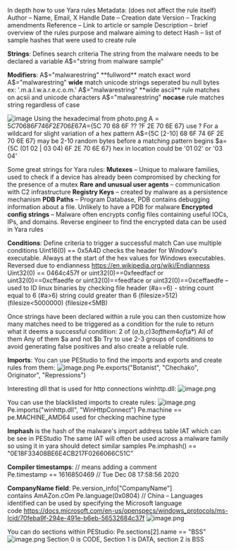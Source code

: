 In depth how to use Yara rules
Metadata: (does not affect the rule itself)
Author – Name, Email, X Handle
Date – Creation date
Version – Tracking amendments
Reference – Link to article or sample
Description – brief overview of the rules purpose and malware aiming to detect
Hash – list of sample hashes that were used to create rule

**Strings**: Defines search criteria
The string from the malware needs to be declared a variable
A$="string from malware sample"

**Modifiers**:
A$="malwarestring" **fullword** match exact word
A$="malwarestring" **wide** match unicode strings seperated bu null bytes ex: '.m.a.l.w.a.r.e.c.o.m.'
A$="malwarestring" **wide ascii** rule matches on acsii and unicode characters
A$="malwarestring" **nocase** rule matches string regardless of case

![image](https://github.com/user-attachments/assets/8d3e749f-ddad-4d0c-9ab1-7598c2ecac17)
Using the hexadecimal from photo.png
A$={5C 70 68 6F 74 6F 2E 70 6E 67}
A$={5C 70 68 6F ?? ?F 2E 70 6E 67}  use ? For a wildcard for slight variation of a hex pattern
A$={5C [2-10] 68 6F 74 6F 2E 70 6E 67}  may be 2-10 random bytes before a matching pattern begins
$a={5C (01 02 | 03 04) 6F 2E 70 6E 67}  hex in location could be '01 02' or '03 04'

Some great strings for Yara rules:
**Mutexes** – Unique to malware families, used to check if a device has already been compromised by checking for the presence of a mutex
**Rare and unusual user agents** – communication with C2 infrastructure
**Registry Keys** – created by malware as a persistence mechanism
**PDB Paths** – Program Database, PDB contains debugging information about a file. Unlikely to have a PDB for malware
**Encrypted config strings** – Malware often encrypts config files containing useful IOCs, IPs, and domains. Reverse engineer to find the encrypted data can be used in Yara rules

**Conditions**: Define criteria to trigger a successful match
Can use multiple conditions
Uint16(0) == 0x5A4D checks the header for Window's executable. Always at the start of the hex values for Windows executables. Reversed due to endianness https://en.wikipedia.org/wiki/Endianness
Uint32(0) == 0464c457f or uint32(0)==0xfeedfacf or uint32(0)==0xcffaedfe or uint32(0)==feedface or uint32(0)==0xceffaedfe – used to ID linux binaries by checking file header
(#a==6) - string count equal to 6
(#a>6) string could greater than 6
(filesize>512)
(filesize<5000000)
(filesize<5MB)

Once strings have been declared within a rule you can then customize how many matches need to be triggered as a condition for the rule to return what it deems a successful condition:
2 of ($a,$b,$c)
3 of them
4 of ($a*)
All of them
Any of them
$a and not $b
Try to use 2-3 groups of conditions to avoid generating false positives and also create a reliable rule.

**Imports**:
You can use PEStudio to find the imports and exports and create rules from them:
![image.png](https://prod-files-secure.s3.us-west-2.amazonaws.com/eade689d-08e1-437b-9bfb-a06bf7bcca2d/bff12025-aa7c-4a1c-a115-e445e5b3a5a7/image.png)
Pe.exports("Botanist", "Chechako", Originator", "Repressions")

Interesting dll that is used for http connections winhttp.dll:
![image.png](https://prod-files-secure.s3.us-west-2.amazonaws.com/eade689d-08e1-437b-9bfb-a06bf7bcca2d/4a53cc61-9255-4180-855b-01a22b6afaf6/image.png)

You can use the blacklisted imports to create rules:
![image.png](https://prod-files-secure.s3.us-west-2.amazonaws.com/eade689d-08e1-437b-9bfb-a06bf7bcca2d/de29f3cc-670c-4c97-918d-575cee6cd6f7/image.png)
Pe.imports("winhttp.dll", "WinHttpConnect")
Pe.machine == pe.MACHINE_AMD64 used for checking machine type

**Imphash** is the hash of the malware's import address table IAT which can be see in PEStudio
The same IAT will often be used across a malware family so using it in yara should detect similar samples
Pe.imphash() ==  "0E18F33408BE6E4CB217F0266066C51C”

**Compiler timestamps**:
// means adding a comment
Pe.timestamp == 1616850469 // Tue Dec 08 17:58:56 2020

**CompanyName field**:
Pe.version_info["CompanyName"] contains AmAZon.cOm
Pe.language(0x0804) // China – Languages identified can be used by specifying the Microsoft language code https://docs.microsoft.com/en-us/openspecs/windows_protocols/ms-lcid/70feba9f-294e-491e-b6eb-56532684c37f
![image.png](https://prod-files-secure.s3.us-west-2.amazonaws.com/eade689d-08e1-437b-9bfb-a06bf7bcca2d/e069f6a0-d415-4991-a145-420ee9df6e3c/image.png)

You can do sections within PEStudio:
Pe.sections[2].name == "BSS"
![image.png](https://prod-files-secure.s3.us-west-2.amazonaws.com/eade689d-08e1-437b-9bfb-a06bf7bcca2d/da8f6979-7cac-4128-bf8a-dad1a4c0a1f8/image.png)
Section 0 is CODE, Section 1 is DATA, section 2 is BSS 
